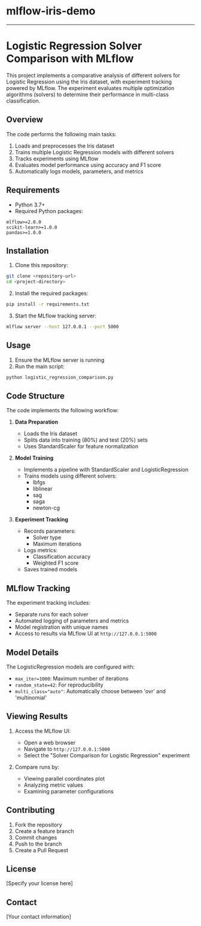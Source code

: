 # mlflow-iris-demo

---

# Logistic Regression Solver Comparison with MLflow

This project implements a comparative analysis of different solvers for Logistic Regression using the Iris dataset, with experiment tracking powered by MLflow. The experiment evaluates multiple optimization algorithms (solvers) to determine their performance in multi-class classification.

## Overview

The code performs the following main tasks:
1. Loads and preprocesses the Iris dataset
2. Trains multiple Logistic Regression models with different solvers
3. Tracks experiments using MLflow
4. Evaluates model performance using accuracy and F1 score
5. Automatically logs models, parameters, and metrics

## Requirements

- Python 3.7+
- Required Python packages:
```
mlflow>=2.0.0
scikit-learn>=1.0.0
pandas>=1.0.0
```

## Installation

1. Clone this repository:
```bash
git clone <repository-url>
cd <project-directory>
```

2. Install the required packages:
```bash
pip install -r requirements.txt
```

3. Start the MLflow tracking server:
```bash
mlflow server --host 127.0.0.1 --port 5000
```

## Usage

1. Ensure the MLflow server is running
2. Run the main script:
```bash
python logistic_regression_comparison.py
```

## Code Structure

The code implements the following workflow:

1. **Data Preparation**
   - Loads the Iris dataset
   - Splits data into training (80%) and test (20%) sets
   - Uses StandardScaler for feature normalization

2. **Model Training**
   - Implements a pipeline with StandardScaler and LogisticRegression
   - Trains models using different solvers:
     - lbfgs
     - liblinear
     - sag
     - saga
     - newton-cg

3. **Experiment Tracking**
   - Records parameters:
     - Solver type
     - Maximum iterations
   - Logs metrics:
     - Classification accuracy
     - Weighted F1 score
   - Saves trained models

## MLflow Tracking

The experiment tracking includes:
- Separate runs for each solver
- Automated logging of parameters and metrics
- Model registration with unique names
- Access to results via MLflow UI at `http://127.0.0.1:5000`

## Model Details

The LogisticRegression models are configured with:
- `max_iter=1000`: Maximum number of iterations
- `random_state=42`: For reproducibility
- `multi_class="auto"`: Automatically choose between 'ovr' and 'multinomial'

## Viewing Results

1. Access the MLflow UI:
   - Open a web browser
   - Navigate to `http://127.0.0.1:5000`
   - Select the "Solver Comparison for Logistic Regression" experiment

2. Compare runs by:
   - Viewing parallel coordinates plot
   - Analyzing metric values
   - Examining parameter configurations

## Contributing

1. Fork the repository
2. Create a feature branch
3. Commit changes
4. Push to the branch
5. Create a Pull Request

## License

[Specify your license here]

## Contact

[Your contact information]
